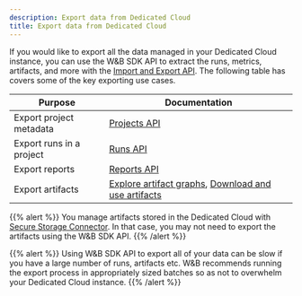 ```yaml
---
description: Export data from Dedicated Cloud
title: Export data from Dedicated Cloud
---
```


If you would like to export all the data managed in your Dedicated Cloud instance, you can use the W&B SDK API to extract the runs, metrics, artifacts, and more with the [Import and Export API](/ref/python/public-api/). The following table has covers some of the key exporting use cases.

| Purpose | Documentation |
|---------|---------------|
| Export project metadata | [Projects API](/ref/python/public-api/projects/) |
| Export runs in a project | [Runs API](/ref/python/public-api/runs/) |
| Export reports | [Reports API](/guides/reports/clone-and-export-reports/) |
| Export artifacts | [Explore artifact graphs](/guides/artifacts/explore-and-traverse-an-artifact-graph), [Download and use artifacts](/guides/artifacts/download-and-use-an-artifact/#download-and-use-an-artifact-stored-on-wb) |

{{% alert %}}
You manage artifacts stored in the Dedicated Cloud with [Secure Storage Connector](/guides/app/features/teams/#secure-storage-connector). In that case, you may not need to export the artifacts using the W&B SDK API.
{{% /alert %}}

{{% alert %}}
Using W&B SDK API to export all of your data can be slow if you have a large number of runs, artifacts etc. W&B recommends running the export process in appropriately sized batches so as not to overwhelm your Dedicated Cloud instance.
{{% /alert %}}
